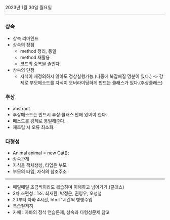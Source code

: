 2023년 1월 30일 월요일

---

### 상속
- 상속 리마인드
- 상속의 장점
  - method 정리, 통일
  - method 재활용
  - 코드의 중복을 줄인다.
- 상속의 단점
  - 자식이 재정의하지 않아도 정상실행가능.(나중에 복잡해질 명분이 있다.) -> 강제로 부모메소드를 자식이 오버라이딩하게 만드는 클래스가 있다.(추상클래스)

### 추상
- abstract
- 추상메소드는 반드시 추상 클래스 안에 있어야 한다.
- 메소드를 강제로 통일해준다.
- 재조립 시 오류 최소화.

### 다형성
- Animal animal = new Cat();
- 상속관계
- 자식을 객체생성, 타입은 부모
- 부모의 타입, 자식의 참조주소

---

- 매일매일 조금씩이라도 복습하며 이해하고 넘어가기.(클래스)
- 2차 조편성 : 1조. 최재환, 박정은, 권영우, 오성철
- 2.1부터 자바 4시간, html 1시간씩 병행수업
- 복습철저히
- 카페 : 자바의 정석 연습문제, 상속과 다형성문제 참고